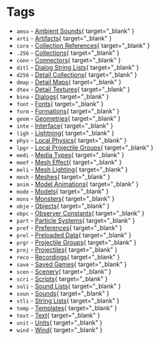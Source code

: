 # Tags

* `amso` - [Ambient Sounds](https://projectmagma.net/downloads/myth2docs/fear.html#amso){ target="_blank" }
* `arti` - [Artifacts](https://projectmagma.net/downloads/myth2docs/fear.html#arti){ target="_blank" }
* `core` - [Collection References](https://projectmagma.net/downloads/myth2docs/fear.html#core){ target="_blank" }
* `.256` - [Collections](https://projectmagma.net/downloads/myth2docs/fear.html#256){ target="_blank" }
* `conn` - [Connectors](https://projectmagma.net/downloads/myth2docs/fear.html#conn){ target="_blank" }
* `ditl` - [Dialog String Lists](https://projectmagma.net/downloads/myth2docs/fear.html#ditl){ target="_blank" }
* `d256` - [Detail Collections](https://projectmagma.net/downloads/myth2docs/fear.html#d256){ target="_blank" }
* `dmap` - [Detail Maps](https://projectmagma.net/downloads/myth2docs/fear.html#dmap){ target="_blank" }
* `dtex` - [Detail Textures](https://projectmagma.net/downloads/myth2docs/fear.html#dtex){ target="_blank" }
* `bina` - [Dialogs](https://projectmagma.net/downloads/myth2docs/fear.html#bina){ target="_blank" }
* `font` - [Fonts](https://projectmagma.net/downloads/myth2docs/fear.html#font){ target="_blank" }
* `form` - [Formations](https://projectmagma.net/downloads/myth2docs/fear.html#form){ target="_blank" }
* `geom` - [Geometries](https://projectmagma.net/downloads/myth2docs/fear.html#geom){ target="_blank" }
* `inte` - [Interface](https://projectmagma.net/downloads/myth2docs/fear.html#inte){ target="_blank" }
* `ligh` - [Lightning](https://projectmagma.net/downloads/myth2docs/fear.html#ligh){ target="_blank" }
* `phys` - [Local Physics](https://projectmagma.net/downloads/myth2docs/fear.html#phys){ target="_blank" }
* `lpgr` - [Local Projectile Groups](https://projectmagma.net/downloads/myth2docs/fear.html#lpgr){ target="_blank" }
* `medi` - [Media Types](https://projectmagma.net/downloads/myth2docs/fear.html#medi){ target="_blank" }
* `meef` - [Mesh Effect](https://projectmagma.net/downloads/myth2docs/fear.html#meef){ target="_blank" }
* `meli` - [Mesh Lighting](https://projectmagma.net/downloads/myth2docs/fear.html#meli){ target="_blank" }
* `mesh` - [Meshes](https://projectmagma.net/downloads/myth2docs/fear.html#mesh){ target="_blank" }
* `anim` - [Model Animations](https://projectmagma.net/downloads/myth2docs/fear.html#anim){ target="_blank" }
* `mode` - [Models](https://projectmagma.net/downloads/myth2docs/fear.html#mode){ target="_blank" }
* `mons` - [Monsters](https://projectmagma.net/downloads/myth2docs/fear.html#mons){ target="_blank" }
* `obje` - [Objects](https://projectmagma.net/downloads/myth2docs/fear.html#obje){ target="_blank" }
* `obpc` - [Observer Constants](https://projectmagma.net/downloads/myth2docs/fear.html#obpc){ target="_blank" }
* `part` - [Particle Systems](https://projectmagma.net/downloads/myth2docs/fear.html#part){ target="_blank" }
* `pref` - [Preferences](https://projectmagma.net/downloads/myth2docs/fear.html#pref){ target="_blank" }
* `prel` - [Preloaded Data](https://projectmagma.net/downloads/myth2docs/fear.html#prel){ target="_blank" }
* `prgr` - [Projectile Groups](https://projectmagma.net/downloads/myth2docs/fear.html#prgr){ target="_blank" }
* `proj` - [Projectiles](https://projectmagma.net/downloads/myth2docs/fear.html#proj){ target="_blank" }
* `reco` - [Recordings](https://projectmagma.net/downloads/myth2docs/fear.html#reco){ target="_blank" }
* `save` - [Saved Games](https://projectmagma.net/downloads/myth2docs/fear.html#save){ target="_blank" }
* `scen` - [Scenery](https://projectmagma.net/downloads/myth2docs/fear.html#scen){ target="_blank" }
* `scri` - [Scripts](https://projectmagma.net/downloads/myth2docs/fear.html#scri){ target="_blank" }
* `soli` - [Sound Lists](https://projectmagma.net/downloads/myth2docs/fear.html#soli){ target="_blank" }
* `soun` - [Sounds](https://projectmagma.net/downloads/myth2docs/fear.html#soun){ target="_blank" }
* `stli` - [String Lists](https://projectmagma.net/downloads/myth2docs/fear.html#stli){ target="_blank" }
* `temp` - [Templates](https://projectmagma.net/downloads/myth2docs/fear.html#temp){ target="_blank" }
* `text` - [Text](https://projectmagma.net/downloads/myth2docs/fear.html#text){ target="_blank" }
* `unit` - [Units](https://projectmagma.net/downloads/myth2docs/fear.html#unit){ target="_blank" }
* `wind` - [Wind](https://projectmagma.net/downloads/myth2docs/fear.html#wind){ target="_blank" }
